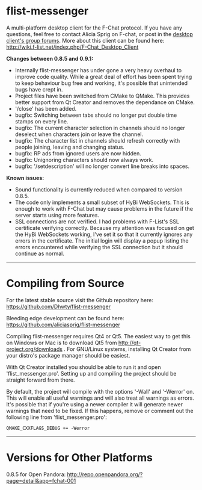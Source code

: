flist-messenger
===============

A multi-platform desktop client for the F-Chat protocol. If you have any questions, feel free to contact Alicia Sprig on F-chat, or post in the [desktop client's group forums](https://www.f-list.net/group.php?group=f-chat%20desktop%20client). More about this client can be found here: http://wiki.f-list.net/index.php/F-Chat_Desktop_Client

**Changes between 0.8.5 and 0.9.1:**
* Internally flist-messenger has under gone a very heavy overhaul to improve code quality. While a great deal of effort has been spent trying to keep behaviour bug free and working, it's possible that unintended bugs have crept in.
* Project files have been switched from CMake to QMake. This provides better support from Qt Creator and removes the dependance on CMake.
* '/close' has been added.
* bugfix: Switching between tabs should no longer put double time stamps on every line.
* bugfix: The current character selection in channels should no longer deselect when characters join or leave the channel.
* bugfix: The character list in channels should refresh correctly with people joining, leaving and changing status.
* bugfix: RP ads from ignored users are now hidden.
* bugfix: Unignoring characters should now always work.
* bugfix: '/setdescription' will no longer convert line breaks into spaces.

**Known issues:**
* Sound functionality is currently reduced when compared to version 0.8.5.
* The code only implements a small subset of HyBi WebSockets. This is enough to work with F-Chat but may cause problems in the future if the server starts using more features.
* SSL connections are not verified. I had problems with F-List's SSL certificate verifying correctly. Because my attention was focused on get the HyBi WebSockets working, I've set it so that it currently ignores any errors in the certificate. The initial login will display a popup listing the errors encountered while verifying the SSL connection but it should continue as normal.

---------------

Compiling from Source
==============

For the latest stable source visit the Github repository here:
  https://github.com/Dhwty/flist-messenger

Bleeding edge development can be found here: 
  https://github.com/aliciasprig/flist-messenger

Compiling flist-messenger requires Qt4 or Qt5. The easiest way to get this on Windows or Mac is to download Qt5 from http://qt-project.org/downloads . For GNU/Linux systems, installing Qt Creator from your distro's package manager should be easiest.

With Qt Creator installed you should be able to run it and open 'flist_messenger.pro'. Setting up and compiling the project should be straight forward from there.

By default, the project will compile with the options '-Wall' and '-Werror' on. This will enable all useful warnings and will also treat all warnings as errors. It's possible that if you're using a newer compiler it will generate newer warnings that need to be fixed. If this happens, remove or comment out the following line from 'flist_messenger.pro':

    QMAKE_CXXFLAGS_DEBUG += -Werror

---------------

Versions for Other Platforms
==============
0.8.5 for Open Pandora: http://repo.openpandora.org/?page=detail&app=fchat-001
